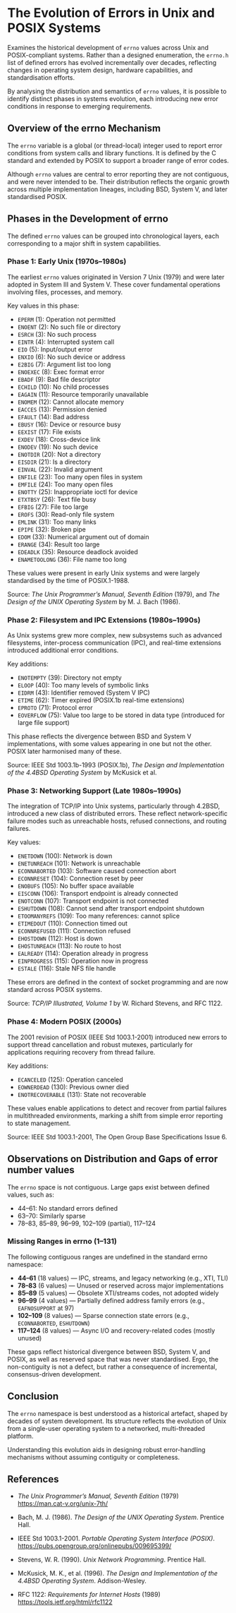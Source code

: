 
# The Evolution of Errors in Unix and POSIX Systems

Examines the historical development of `errno` values across Unix and POSIX-compliant systems. Rather than a designed enumeration, the `errno.h` list of defined errors has evolved incrementally over decades, reflecting changes in operating system design, hardware capabilities, and standardisation efforts.

By analysing the distribution and semantics of `errno` values, it is possible to identify distinct phases in systems evolution, each introducing new error conditions in response to emerging requirements.

## Overview of the errno Mechanism

The `errno` variable is a global (or thread-local) integer used to report error conditions from system calls and library functions. It is defined by the C standard and extended by POSIX to support a broader range of error codes.

Although `errno` values are central to error reporting they are not contiguous, and were never intended to be. Their distribution reflects the organic growth across multiple implementation lineages, including BSD, System V, and later standardised POSIX.

## Phases in the Development of errno

The defined `errno` values can be grouped into chronological layers, each corresponding to a major shift in system capabilities.

### Phase 1: Early Unix (1970s–1980s)

The earliest `errno` values originated in Version 7 Unix (1979) and were later adopted in System III and System V. These cover fundamental operations involving files, processes, and memory.

Key values in this phase:
- `EPERM` (1): Operation not permitted
- `ENOENT` (2): No such file or directory
- `ESRCH` (3): No such process
- `EINTR` (4): Interrupted system call
- `EIO` (5): Input/output error
- `ENXIO` (6): No such device or address
- `E2BIG` (7): Argument list too long
- `ENOEXEC` (8): Exec format error
- `EBADF` (9): Bad file descriptor
- `ECHILD` (10): No child processes
- `EAGAIN` (11): Resource temporarily unavailable
- `ENOMEM` (12): Cannot allocate memory
- `EACCES` (13): Permission denied
- `EFAULT` (14): Bad address
- `EBUSY` (16): Device or resource busy
- `EEXIST` (17): File exists
- `EXDEV` (18): Cross-device link
- `ENODEV` (19): No such device
- `ENOTDIR` (20): Not a directory
- `EISDIR` (21): Is a directory
- `EINVAL` (22): Invalid argument
- `ENFILE` (23): Too many open files in system
- `EMFILE` (24): Too many open files
- `ENOTTY` (25): Inappropriate ioctl for device
- `ETXTBSY` (26): Text file busy
- `EFBIG` (27): File too large
- `EROFS` (30): Read-only file system
- `EMLINK` (31): Too many links
- `EPIPE` (32): Broken pipe
- `EDOM` (33): Numerical argument out of domain
- `ERANGE` (34): Result too large
- `EDEADLK` (35): Resource deadlock avoided
- `ENAMETOOLONG` (36): File name too long

These values were present in early Unix systems and were largely standardised by the time of POSIX.1-1988.

Source: *The Unix Programmer’s Manual, Seventh Edition* (1979), and *The Design of the UNIX Operating System* by M. J. Bach (1986).

### Phase 2: Filesystem and IPC Extensions (1980s–1990s)

As Unix systems grew more complex, new subsystems such as advanced filesystems, inter-process communication (IPC), and real-time extensions introduced additional error conditions.

Key additions:
- `ENOTEMPTY` (39): Directory not empty
- `ELOOP` (40): Too many levels of symbolic links
- `EIDRM` (43): Identifier removed (System V IPC)
- `ETIME` (62): Timer expired (POSIX.1b real-time extensions)
- `EPROTO` (71): Protocol error
- `EOVERFLOW` (75): Value too large to be stored in data type (introduced for large file support)

This phase reflects the divergence between BSD and System V implementations, with some values appearing in one but not the other. POSIX later harmonised many of these.

Source: IEEE Std 1003.1b-1993 (POSIX.1b), *The Design and Implementation of the 4.4BSD Operating System* by McKusick et al.

### Phase 3: Networking Support (Late 1980s–1990s)

The integration of TCP/IP into Unix systems, particularly through 4.2BSD, introduced a new class of distributed errors. These reflect network-specific failure modes such as unreachable hosts, refused connections, and routing failures.

Key values:
- `ENETDOWN` (100): Network is down
- `ENETUNREACH` (101): Network is unreachable
- `ECONNABORTED` (103): Software caused connection abort
- `ECONNRESET` (104): Connection reset by peer
- `ENOBUFS` (105): No buffer space available
- `EISCONN` (106): Transport endpoint is already connected
- `ENOTCONN` (107): Transport endpoint is not connected
- `ESHUTDOWN` (108): Cannot send after transport endpoint shutdown
- `ETOOMANYREFS` (109): Too many references: cannot splice
- `ETIMEDOUT` (110): Connection timed out
- `ECONNREFUSED` (111): Connection refused
- `EHOSTDOWN` (112): Host is down
- `EHOSTUNREACH` (113): No route to host
- `EALREADY` (114): Operation already in progress
- `EINPROGRESS` (115): Operation now in progress
- `ESTALE` (116): Stale NFS file handle

These errors are defined in the context of socket programming and are now standard across POSIX systems.

Source: *TCP/IP Illustrated, Volume 1* by W. Richard Stevens, and RFC 1122.

### Phase 4: Modern POSIX (2000s)

The 2001 revision of POSIX (IEEE Std 1003.1-2001) introduced new errors to support thread cancellation and robust mutexes, particularly for applications requiring recovery from thread failure.

Key additions:
- `ECANCELED` (125): Operation canceled
- `EOWNERDEAD` (130): Previous owner died
- `ENOTRECOVERABLE` (131): State not recoverable

These values enable applications to detect and recover from partial failures in multithreaded environments, marking a shift from simple error reporting to state management.

Source: IEEE Std 1003.1-2001, The Open Group Base Specifications Issue 6.

## Observations on Distribution and Gaps of error number values

The `errno` space is not contiguous. Large gaps exist between defined values, such as:
- 44–61: No standard errors defined
- 63–70: Similarly sparse
- 78–83, 85–89, 96–99, 102–109 (partial), 117–124

### Missing Ranges in errno (1–131)

The following contiguous ranges are undefined in the standard errno namespace:

- **44–61** (18 values) — IPC, streams, and legacy networking (e.g., XTI, TLI)
- **78–83** (6 values)  — Unused or reserved across major implementations
- **85–89** (5 values)  — Obsolete XTI/streams codes, not adopted widely
- **96–99** (4 values)  — Partially defined address family errors (e.g., `EAFNOSUPPORT` at 97)
- **102–109** (8 values) — Sparse connection state errors (e.g., `ECONNABORTED`, `ESHUTDOWN`)
- **117–124** (8 values) — Async I/O and recovery-related codes (mostly unused)

These gaps reflect historical divergence between BSD, System V, and POSIX, as well as reserved space that was never standardised. Ergo, the non-contiguity is not a defect, but rather a consequence of incremental, consensus-driven development.

## Conclusion

The `errno` namespace is best understood as a historical artefact, shaped by decades of system development. Its structure reflects the evolution of Unix from a single-user operating system to a networked, multi-threaded platform.

Understanding this evolution aids in designing robust error-handling mechanisms without assuming contiguity or completeness.

## References

- *The Unix Programmer’s Manual, Seventh Edition* (1979)  
  https://man.cat-v.org/unix-7th/

- Bach, M. J. (1986). *The Design of the UNIX Operating System*. Prentice Hall.

- IEEE Std 1003.1-2001. *Portable Operating System Interface (POSIX)*.  
  https://pubs.opengroup.org/onlinepubs/009695399/

- Stevens, W. R. (1990). *Unix Network Programming*. Prentice Hall.

- McKusick, M. K., et al. (1996). *The Design and Implementation of the 4.4BSD Operating System*. Addison-Wesley.

- RFC 1122: *Requirements for Internet Hosts* (1989)  
  https://tools.ietf.org/html/rfc1122

